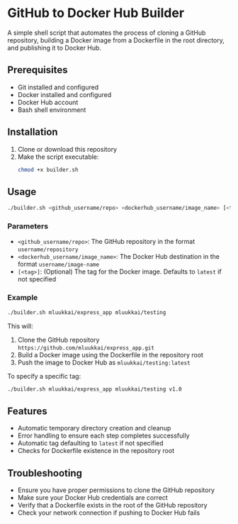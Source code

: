 # GitHub to Docker Hub Builder

A simple shell script that automates the process of cloning a GitHub repository, building a Docker image from a Dockerfile in the root directory, and publishing it to Docker Hub.

## Prerequisites

- Git installed and configured
- Docker installed and configured
- Docker Hub account
- Bash shell environment

## Installation

1. Clone or download this repository
2. Make the script executable:
   ```bash
   chmod +x builder.sh
   ```

## Usage

```bash
./builder.sh <github_username/repo> <dockerhub_username/image_name> [<tag>]
```

### Parameters

- `<github_username/repo>`: The GitHub repository in the format `username/repository`
- `<dockerhub_username/image_name>`: The Docker Hub destination in the format `username/image-name`
- `[<tag>]`: (Optional) The tag for the Docker image. Defaults to `latest` if not specified

### Example

```bash
./builder.sh mluukkai/express_app mluukkai/testing
```

This will:
1. Clone the GitHub repository `https://github.com/mluukkai/express_app.git`
2. Build a Docker image using the Dockerfile in the repository root
3. Push the image to Docker Hub as `mluukkai/testing:latest`

To specify a specific tag:

```bash
./builder.sh mluukkai/express_app mluukkai/testing v1.0
```

## Features

- Automatic temporary directory creation and cleanup
- Error handling to ensure each step completes successfully
- Automatic tag defaulting to `latest` if not specified
- Checks for Dockerfile existence in the repository root

## Troubleshooting

- Ensure you have proper permissions to clone the GitHub repository
- Make sure your Docker Hub credentials are correct
- Verify that a Dockerfile exists in the root of the GitHub repository
- Check your network connection if pushing to Docker Hub fails

